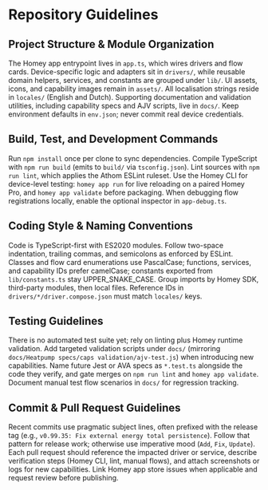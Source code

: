 # Repository Guidelines

## Project Structure & Module Organization
The Homey app entrypoint lives in `app.ts`, which wires drivers and flow cards. Device-specific logic and adapters sit in `drivers/`, while reusable domain helpers, services, and constants are grouped under `lib/`. UI assets, icons, and capability images remain in `assets/`. All localisation strings reside in `locales/` (English and Dutch). Supporting documentation and validation utilities, including capability specs and AJV scripts, live in `docs/`. Keep environment defaults in `env.json`; never commit real device credentials.

## Build, Test, and Development Commands
Run `npm install` once per clone to sync dependencies. Compile TypeScript with `npm run build` (emits to `build/` via `tsconfig.json`). Lint sources with `npm run lint`, which applies the Athom ESLint ruleset. Use the Homey CLI for device-level testing: `homey app run` for live reloading on a paired Homey Pro, and `homey app validate` before packaging. When debugging flow registrations locally, enable the optional inspector in `app-debug.ts`.

## Coding Style & Naming Conventions
Code is TypeScript-first with ES2020 modules. Follow two-space indentation, trailing commas, and semicolons as enforced by ESLint. Classes and flow card enumerations use PascalCase; functions, services, and capability IDs prefer camelCase; constants exported from `lib/constants.ts` stay UPPER_SNAKE_CASE. Group imports by Homey SDK, third-party modules, then local files. Reference IDs in `drivers/*/driver.compose.json` must match `locales/` keys.

## Testing Guidelines
There is no automated test suite yet; rely on linting plus Homey runtime validation. Add targeted validation scripts under `docs/` (mirroring `docs/Heatpump specs/caps validation/ajv-test.js`) when introducing new capabilities. Name future Jest or AVA specs as `*.test.ts` alongside the code they verify, and gate merges on `npm run lint` and `homey app validate`. Document manual test flow scenarios in `docs/` for regression tracking.

## Commit & Pull Request Guidelines
Recent commits use pragmatic subject lines, often prefixed with the release tag (e.g., `v0.99.35: Fix external energy total persistence`). Follow that pattern for release work; otherwise use imperative mood (`Add`, `Fix`, `Update`). Each pull request should reference the impacted driver or service, describe verification steps (Homey CLI, lint, manual flows), and attach screenshots or logs for new capabilities. Link Homey app store issues when applicable and request review before publishing.
